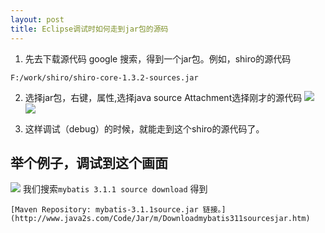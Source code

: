```yaml
---
layout: post
title: Eclipse调试时如何走到jar包的源码
---
```


1. 先去下载源代码
google 搜索，得到一个jar包。例如，shiro的源代码
```
F:/work/shiro/shiro-core-1.3.2-sources.jar
```

2. 选择jar包，右键，属性,选择java source Attachment选择刚才的源代码
![](/docs/images/2021-01-14-16-25-12.png)
![](/docs/images/2021-01-14-16-24-53.png)

3. 这样调试（debug）的时候，就能走到这个shiro的源代码了。


## 举个例子，调试到这个画面

![](/docs/images/2021-01-14-17-44-44.png)
我们搜索`mybatis 3.1.1 source download`
得到
```
[Maven Repository: mybatis-3.1.1source.jar 链接。](http://www.java2s.com/Code/Jar/m/Downloadmybatis311sourcesjar.htm)
```
